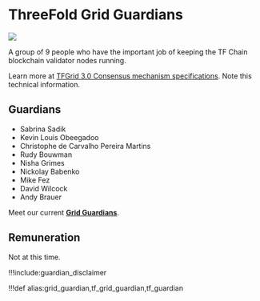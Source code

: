# ThreeFold Grid Guardians

![](img/grid_guardians.png)

A group of 9 people who have the important job of keeping the TF Chain blockchain validator nodes running.

Learn more at [TFGrid 3.0 Consensus mechanism specifications](tfgrid:consensus3). Note this technical information.

## Guardians

- Sabrina Sadik
- Kevin Louis Obeegadoo
- Christophe de Carvalho Pereira Martins
- Rudy Bouwman
- Nisha Grimes
- Nickolay Babenko
- Mike Fez
- David Wilcock
- Andy Brauer

Meet our current [**Grid Guardians**](https://threefold.io/aci/people/memberships/grid_guardians).

## Remuneration

Not at this time.

!!!include:guardian_disclaimer

!!!def alias:grid_guardian,tf_grid_guardian,tf_guardian